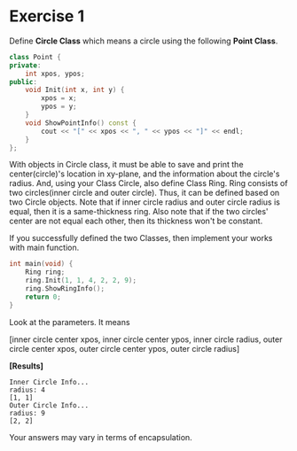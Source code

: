 # Exercise 1

Define **Circle Class** which means a circle using the following **Point Class**.

```cpp
class Point {
private:
	int xpos, ypos;
public:
	void Init(int x, int y) {
		xpos = x;
		ypos = y;
	}
	void ShowPointInfo() const {
		cout << "[" << xpos << ", " << ypos << "]" << endl;
	}
};
```

With objects in Circle class, it must be able to save and print the center(circle)'s location in xy-plane, and the information about the circle's radius. And, using your Class Circle, also define Class Ring. Ring consists of two circles(inner circle and outer circle). Thus, it can be defined based on two Circle objects. Note that if inner circle radius and outer circle radius is equal, then it is a same-thickness ring. Also note that if the two circles' center are not equal each other, then its thickness won't be constant.

If you successfully defined the two Classes, then implement your works with main function.

```cpp
int main(void) {
	Ring ring;
	ring.Init(1, 1, 4, 2, 2, 9);
	ring.ShowRingInfo();
	return 0;
}
```

Look at the parameters. It means

[inner circle center xpos, inner circle center ypos, inner circle radius, outer circle center xpos, outer circle center ypos, outer circle radius]

**[Results]**

```
Inner Circle Info...
radius: 4
[1, 1]
Outer Circle Info...
radius: 9
[2, 2]
```

Your answers may vary in terms of encapsulation.
